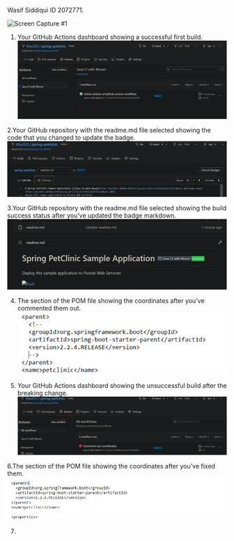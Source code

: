 Wasif Siddiqui ID 2072771.

![Screen Capture #1](images/my-screen-capture.jpg)





1. Your GitHub Actions dashboard showing a successful first build.
![Successful first Build Github Actions](images/pic1.PNG)







2.Your GitHub repository with the readme.md file selected showing the code that you changed to update the badge.
![readme.md selected with status badge changed](images/pic2.PNG)












3.Your GitHub repository with the readme.md file selected showing the build success status after you’ve updated the badge markdown.
![readme.md selected with status badge changed and passing Maven](images/pic3.PNG)










4. The section of the POM file showing the coordinates after you’ve commented them out.
![Commenting out Coordinates](images/pic4.PNG)










5. Your GitHub Actions dashboard showing the unsuccessful build after the breaking change.
![Build fail after Commenting out Coord](images/pic5.PNG)









6.The section of the POM file showing the coordinates after you’ve fixed them.
![Fixed pom.xml](images/pic6.PNG)









7.
















